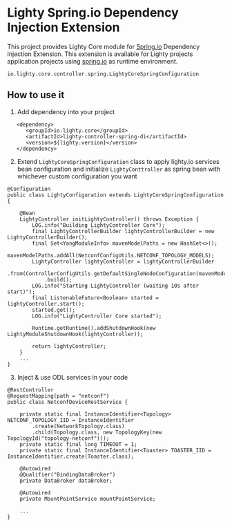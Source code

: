 Lighty Spring.io Dependency Injection Extension
===============================================
This project provides Lighty Core module for
[Spring.io](https://spring.io/)
Dependency Injection Extension. This extension is available for Lighty projects
application projects using [spring.io](https://spring.io/) as runtime environment.

```
io.lighty.core.controller.spring.LightyCoreSpringConfiguration
```

How to use it
-------------
1. Add dependency into your project
```
   <dependency>
      <groupId>io.lighty.core</groupId>
      <artifactId>lighty-controller-spring-di</artifactId>
      <version>${lighty.version}</version>
   </dependency>
```

2. Extend ```LightyCoreSpringConfiguration``` class to apply lighty.io services bean configuration and 
initialize ```LightyConttroller``` as spring bean with whichever custom configuration you want
```
@Configuration
public class LightyConfiguration extends LightyCoreSpringConfiguration {

    @Bean
    LightyController initLightyController() throws Exception {
        LOG.info("Building LightyController Core");
        final LightyControllerBuilder lightyControllerBuilder = new LightyControllerBuilder();
        final Set<YangModuleInfo> mavenModelPaths = new HashSet<>();
        mavenModelPaths.addAll(NetconfConfigUtils.NETCONF_TOPOLOGY_MODELS);
        LightyController lightyController = lightyControllerBuilder
            .from(ControllerConfigUtils.getDefaultSingleNodeConfiguration(mavenModelPaths))
            .build();
        LOG.info("Starting LightyController (waiting 10s after start)");
        final ListenableFuture<Boolean> started = lightyController.start();
        started.get();
        LOG.info("LightyController Core started");
    
        Runtime.getRuntime().addShutdownHook(new LightyModuleShutdownHook(lightyController));
    
        return lightyController;
    }
    ...
}
```

3. Inject & use ODL services in your code
```
@RestController
@RequestMapping(path = "netconf")
public class NetconfDeviceRestService {

    private static final InstanceIdentifier<Topology> NETCONF_TOPOLOGY_IID = InstanceIdentifier
        .create(NetworkTopology.class)
        .child(Topology.class, new TopologyKey(new TopologyId("topology-netconf")));
    private static final long TIMEOUT = 1;
    private static final InstanceIdentifier<Toaster> TOASTER_IID = InstanceIdentifier.create(Toaster.class);

    @Autowired
    @Qualifier("BindingDataBroker")
    private DataBroker dataBroker;

    @Autowired
    private MountPointService mountPointService;

    ...
}
```
